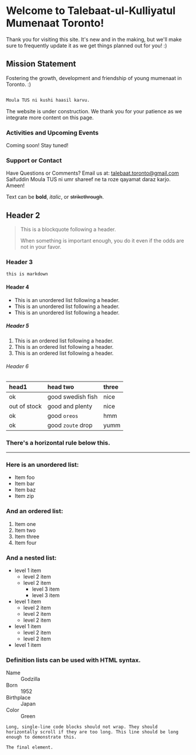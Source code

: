 # Welcome to Talebaat-ul-Kulliyatul Mumenaat Toronto! 

Thank you for visiting this site. It's new and in the making, but we'll make sure to frequently update it as we get things planned out for you! :) 



## Mission Statement 

Fostering the growth, development and friendship of young mumenaat in Toronto. :) 

```markdown

Moula TUS ni kushi haasil karvu. 
```

The website is under construction. We thank you for your patience as we integrate more content on this page. 

### Activities and Upcoming Events

Coming soon! Stay tuned! 

### Support or Contact

Have Questions or Comments? Email us at: talebaat.toronto@gmail.com 
Saifuddin Moula TUS ni umr shareef ne ta roze qayamat daraz karjo. Ameen! 

Text can be **bold**, _italic_, or ~~strikethrough~~.



## Header 2

> This is a blockquote following a header.
>
> When something is important enough, you do it even if the odds are not in your favor.

### Header 3

```
this is markdown
```

#### Header 4

*   This is an unordered list following a header.
*   This is an unordered list following a header.
*   This is an unordered list following a header.

##### Header 5

1.  This is an ordered list following a header.
2.  This is an ordered list following a header.
3.  This is an ordered list following a header.

###### Header 6

| head1        | head two          | three |
|:-------------|:------------------|:------|
| ok           | good swedish fish | nice  |
| out of stock | good and plenty   | nice  |
| ok           | good `oreos`      | hmm   |
| ok           | good `zoute` drop | yumm  |

### There's a horizontal rule below this.

* * *

### Here is an unordered list:

*   Item foo
*   Item bar
*   Item baz
*   Item zip

### And an ordered list:

1.  Item one
1.  Item two
1.  Item three
1.  Item four

### And a nested list:

- level 1 item
  - level 2 item
  - level 2 item
    - level 3 item
    - level 3 item
- level 1 item
  - level 2 item
  - level 2 item
  - level 2 item
- level 1 item
  - level 2 item
  - level 2 item
- level 1 item


### Definition lists can be used with HTML syntax.

<dl>
<dt>Name</dt>
<dd>Godzilla</dd>
<dt>Born</dt>
<dd>1952</dd>
<dt>Birthplace</dt>
<dd>Japan</dd>
<dt>Color</dt>
<dd>Green</dd>
</dl>

```
Long, single-line code blocks should not wrap. They should horizontally scroll if they are too long. This line should be long enough to demonstrate this.
```

```
The final element.
```
